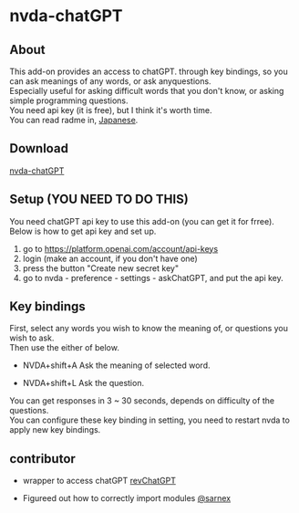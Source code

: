 # nvda-chatGPT

## About

This add-on provides an access to chatGPT. through key bindings, so you can ask meanings of any words, or ask anyquestions.  
Especially useful for asking difficult words that you don't know, or asking simple programming questions.  
You need api key (it is free), but I think it's worth time.  
You can read radme in, [Japanese](https://github.com/mo29cg/nvda-chatGPT/blob/main/README.ja.md).

## Download

[nvda-chatGPT](https://github.com/mo29cg/nvda-chatGPT/releases/latest/download/nvdaChatGPT.nvda-addon)

## Setup (YOU NEED TO DO THIS)

You need chatGPT api key to use this add-on (you can get it for frree).  
Below is how to get api key and set up.

1. go to https://platform.openai.com/account/api-keys
2. login (make an account, if you don't have one)
3. press the button "Create new secret key‍"
4. go to nvda - preference - settings - askChatGPT, and put the api key.

## Key bindings

First, select any words you wish to know the meaning of, or questions you wish to ask.  
Then use the either of below.

- NVDA+shift+A Ask the meaning of selected word.

- NVDA+shift+L Ask the question.

You can get responses in 3 ~ 30 seconds, depends on difficulty of the questions.  
You can configure these key binding in setting, you need to restart nvda to apply new key bindings.

## contributor

- wrapper to access chatGPT [revChatGPT](https://github.com/acheong08/ChatGPT)

- Figureed out how to correctly import modules [@sarnex](https://github.com/sarnex)
